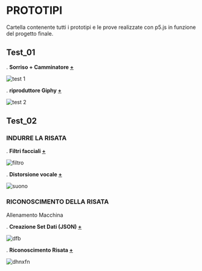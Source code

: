 # PROTOTIPI 

Cartella contenente tutti i prototipi e le prove realizzate con p5.js in funzione del progetto finale.

## Test_01 

. **Sorriso + Camminatore [+](https://editor.p5js.org/lucrezia1234/full/IsYHvOFyD)**

![test 1](https://user-images.githubusercontent.com/79698027/122654351-ed108500-d14a-11eb-8d6c-d468b0dd0d3c.JPG)

. **riproduttore Giphy [+](https://editor.p5js.org/lucrezia1234/full/lFuK-LeRp)**

![test 2](https://user-images.githubusercontent.com/79698027/122655010-76c25180-d14f-11eb-8d1b-25780058a344.JPG)

## Test_02

### INDURRE LA RISATA

. **Filtri facciali [+](https://editor.p5js.org/lucrezia1234/full/yT8KWfZ6b)**

![filtro](https://user-images.githubusercontent.com/79698027/122655096-416a3380-d150-11eb-9ae3-63e78183c056.JPG)

. **Distorsione vocale [+](https://editor.p5js.org/lucrezia1234/full/_Tmim0KnK)**

![suono](https://user-images.githubusercontent.com/79698027/122655200-06b4cb00-d151-11eb-9d3e-2b096963e428.JPG)

### RICONOSCIMENTO DELLA RISATA

Allenamento Macchina

. **Creazione Set Dati (JSON) [+](https://editor.p5js.org/lucrezia1234/sketches/aBD_e_EVm)**

![dfb](https://user-images.githubusercontent.com/79698027/122655245-48de0c80-d151-11eb-9657-4615b84dab8f.JPG)

. **Riconoscimento Risata [+](https://editor.p5js.org/lucrezia1234/sketches/Rosgw73sh)**

![dhnxfn](https://user-images.githubusercontent.com/79698027/122655406-547e0300-d152-11eb-85db-31de130f27b0.JPG)

